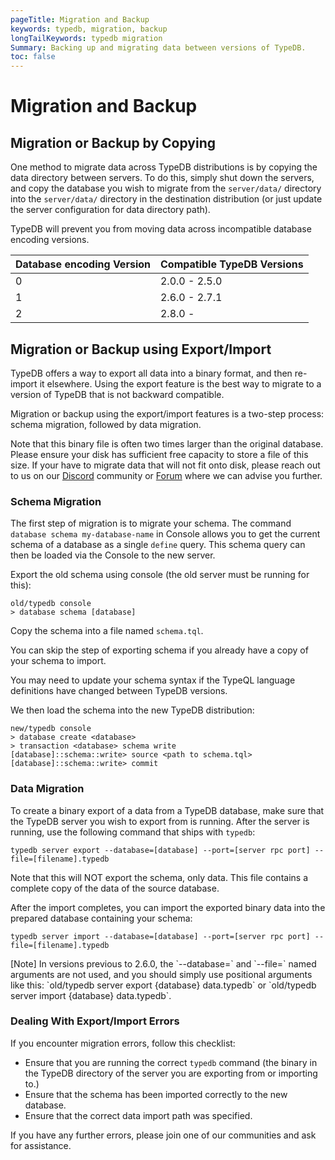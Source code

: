 ```yaml
---
pageTitle: Migration and Backup 
keywords: typedb, migration, backup 
longTailKeywords: typedb migration 
Summary: Backing up and migrating data between versions of TypeDB. 
toc: false
---
```


# Migration and Backup

## Migration or Backup by Copying

One method to migrate data across TypeDB distributions is by copying the data directory between servers. To do this,
simply shut down the servers, and copy the database you wish to migrate from the `server/data/` directory into the
`server/data/` directory in the destination distribution (or just update the server configuration for data directory path).

TypeDB will prevent you from moving data across incompatible database encoding versions.

| Database encoding Version  | Compatible TypeDB Versions |
| -------------------------- | -------------------------- |
| 0                          | 2.0.0 - 2.5.0              |
| 1                          | 2.6.0 - 2.7.1              |
| 2                          | 2.8.0 -                    |

## Migration or Backup using Export/Import

TypeDB offers a way to export all data into a binary format, and then re-import it elsewhere. Using the export feature
is the best way to migrate to a version of TypeDB that is not backward compatible.

Migration or backup using the export/import features is a two-step process: schema migration, followed by data migration.

Note that this binary file is often two times larger than the original database. Please ensure your disk 
has sufficient free capacity to store a file of this size. If your have to migrate data that will not fit onto disk, 
please reach out to us on our [Discord](https://discord.com/invite/vaticle) community or 
[Forum](https://discuss.vaticle.com) where we can advise you further.


### Schema Migration

The first step of migration is to migrate your schema. The command `database schema my-database-name` in Console allows
you to get the current schema of a database as a single `define` query. This schema query can then be loaded via the
Console to the new server.

Export the old schema using console (the old server must be running for this):

```
old/typedb console
> database schema [database]
```

Copy the schema into a file named `schema.tql`.

You can skip the step of exporting schema if you already have a copy of your schema to import.

You may need to update your schema syntax if the TypeQL language definitions have changed between TypeDB versions.

We then load the schema into the new TypeDB distribution:

```
new/typedb console
> database create <database> 
> transaction <database> schema write
[database]::schema::write> source <path to schema.tql>
[database]::schema::write> commit
```

### Data Migration

To create a binary export of a data from a TypeDB database, make sure that the TypeDB server you wish to export from is
running. After the server is running, use the following command that ships with `typedb`:

```
typedb server export --database=[database] --port=[server rpc port] --file=[filename].typedb
```

Note that this will NOT export the schema, only data. This file contains a complete copy of the data of the source
database.

After the import completes, you can import the exported binary data into the prepared database containing your schema:

```
typedb server import --database=[database] --port=[server rpc port] --file=[filename].typedb
```

<div class="note">
[Note]
In versions previous to 2.6.0, the `--database=` and `--file=` named arguments are not used, and you should simply use positional arguments like this: `old/typedb server export {database} data.typedb` or `old/typedb server import {database} data.typedb`.
</div>

 
### Dealing With Export/Import Errors 

If you encounter migration errors, follow this checklist:

* Ensure that you are running the correct `typedb` command (the binary in the TypeDB directory of the server you are exporting from or importing to.)
* Ensure that the schema has been imported correctly to the new database.
* Ensure that the correct data import path was specified.

If you have any further errors, please join one of our communities and ask for assistance.
